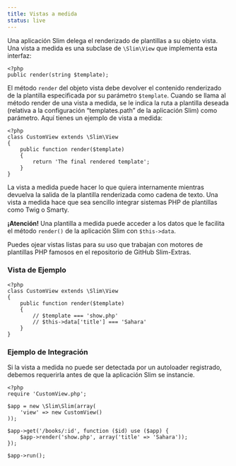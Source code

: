 ```yaml
---
title: Vistas a medida
status: live
---
```


Una aplicación Slim delega el renderizado de plantillas a su objeto vista. Una vista
a medida es una subclase de `\Slim\View` que implementa esta interfaz:

    <?php
    public render(string $template);

El método `render` del objeto vista debe devolver el contenido renderizado 
de la plantilla especificada por su parámetro `$template`. Cuando se llama al 
método render de una vista a medida, se le indica la ruta a plantilla deseada 
(relativa a la configuración “templates.path” de la aplicación Slim) como parámetro. 
Aquí tienes un ejemplo de vista a medida:

    <?php
    class CustomView extends \Slim\View
    {
        public function render($template)
        {
            return 'The final rendered template';
        }
    }

La vista a medida puede hacer lo que quiera internamente mientras devuelva la 
salida de la plantilla renderizada como cadena de texto. Una vista a medida hace 
que sea sencillo integrar sistemas PHP de plantillas como Twig o Smarty.

<div class="alert alert-info">
    <strong>¡Atención!</strong> Una plantilla a medida puede acceder a los datos 
	que le facilita el método <code>render()</code> de la aplicación Slim con 
	<code>$this->data</code>.
</div>

Puedes ojear vistas listas para su uso que trabajan con motores de plantillas PHP famosos en el repositorio de GitHub Slim-Extras.

### Vista de Ejemplo

    <?php
    class CustomView extends \Slim\View
    {
        public function render($template)
        {
            // $template === 'show.php'
            // $this->data['title'] === 'Sahara'
        }
    }

### Ejemplo de Integración

Si la vista a medida no puede ser detectada por un autoloader registrado, 
debemos requerirla antes de que la aplicación Slim se instancie.

    <?php
    require 'CustomView.php';

    $app = new \Slim\Slim(array(
        'view' => new CustomView()
    ));

    $app->get('/books/:id', function ($id) use ($app) {
        $app->render('show.php', array('title' => 'Sahara'));
    });

    $app->run();
